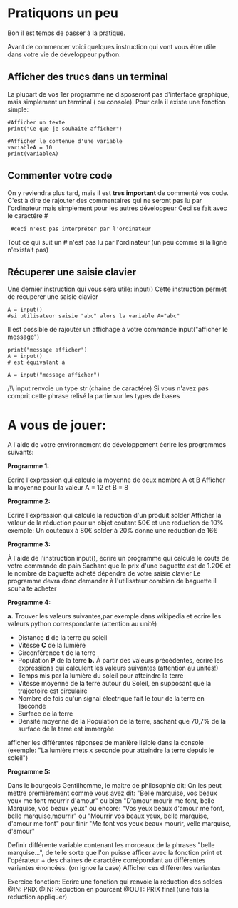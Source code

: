 # Pratiquons un peu

Bon il est temps de passer à la pratique.

Avant de commencer voici quelques instruction qui vont vous être utile dans votre vie de développeur python:

## Afficher des trucs dans un terminal
La plupart de vos 1er programme ne disposeront pas d'interface graphique, mais simplement un terminal ( ou console).
Pour cela il existe une fonction simple:

```
#Afficher un texte
print("Ce que je souhaite afficher")

#Afficher le contenue d'une variable
variableA = 10
print(variableA)
```

## Commenter votre code
On y reviendra plus tard, mais il est **tres important** de commenté vos code.
C'est à dire de rajouter des commentaires qui ne seront pas lu par l'ordinateur mais simplement pour les autres développeur
Ceci se fait avec le caractére #

```
 #ceci n'est pas interpréter par l'ordinateur
```  

Tout ce qui suit un # n'est pas lu par l'ordinateur (un peu comme si la ligne n'existait pas)


## Récuperer une saisie clavier
Une dernier instruction qui vous sera utile: input()
Cette instruction permet de récuperer une saisie clavier

```
A = input()
#si utilisateur saisie "abc" alors la variable A="abc"
```

Il est possible de rajouter un affichage à votre commande input("afficher le message")

```
print("message afficher")
A = input()
# est équivalant à

A = input("message afficher")
```

/!\ input renvoie un type str (chaine de caractére)
Si vous n'avez pas comprit cette phrase relisé la partie sur les types de bases


# A vous de jouer:

A l'aide de votre environnement de développement écrire les programmes suivants:


**Programme 1:**

  Ecrire l'expression qui calcule la moyenne de deux nombre A et B
  Afficher la moyenne pour la valeur A = 12 et B = 8

**Programme 2:**

  Ecrire l'expression qui calcule la reduction d'un produit solder
  Afficher la valeur de la réduction pour un objet coutant 50€ et une reduction de 10%
  exemple: Un couteaux à 80€ solder à 20% donne une réduction de 16€


**Programme 3:**

  À l'aide de l'instruction input(), écrire un programme qui calcule le couts de votre commande de pain
  Sachant que le prix d'une baguette est de 1.20€ et le nombre de baguette acheté dépendra de votre saisie clavier
  Le programme devra donc demander à l'utilisateur combien de baguette il souhaite acheter

**Programme 4:**

  **a.**
  Trouver les valeurs suivantes,par exemple dans wikipedia et ecrire les valeurs python correspondante (attention au unité)
  + Distance **d** de la terre au soleil
  + Vitesse **C** de la lumière
  + Circonférence **t** de la terre
  + Population **P** de la terre
  **b.** À partir des valeurs précédentes, ecrire les expressions qui calculent les valeurs suivantes (attention au unités!)
  + Temps mis par la lumière du soleil pour atteindre la terre
  + Vitesse moyenne de la terre autour du Soleil, en supposant que la trajectoire est circulaire
  + Nombre de fois qu'un signal électrique fait le tour de la terre en 1seconde
  + Surface de la terre
  + Densité moyenne de la Population de la terre, sachant que 70,7% de la surface de la terre est immergée

  afficher les différentes réponses de manière lisible dans la console (exemple: "La lumière mets x seconde pour atteindre la terre depuis le soleil")

**Programme 5:**

  Dans le bourgeois Gentilhomme, le maitre de philosophie dit:
  On les peut mettre premièrement comme vous avez dit: "Belle marquise, vos  beaux yeux me font mourrir d'amour"
  ou bien "D'amour mourir me font, belle Marquise, vos beaux yeux"
  ou encore: "Vos yeux beaux d'amour me font, belle marquise,mourrir"
  ou "Mourrir vos beaux yeux, belle marquise, d'amour me font"
  pour finir "Me font vos yeux beaux mourir, velle marquise, d'amour"

  Definir différente variable contenant les morceaux de la phrases "belle marquise...", de telle sorte que l'on
  puisse afficer avec la fonction print et l'opérateur + des chaines de caractére corrépondant au différentes variantes énoncées. (on ignoe la case)
  Afficher ces différentes variantes



Exercice fonction:
Ecrire une fonction qui renvoie la réduction des soldes
@IN: PRIX
@IN: Reduction en pourcent
@OUT: PRIX final (une fois la reduction appliquer)
